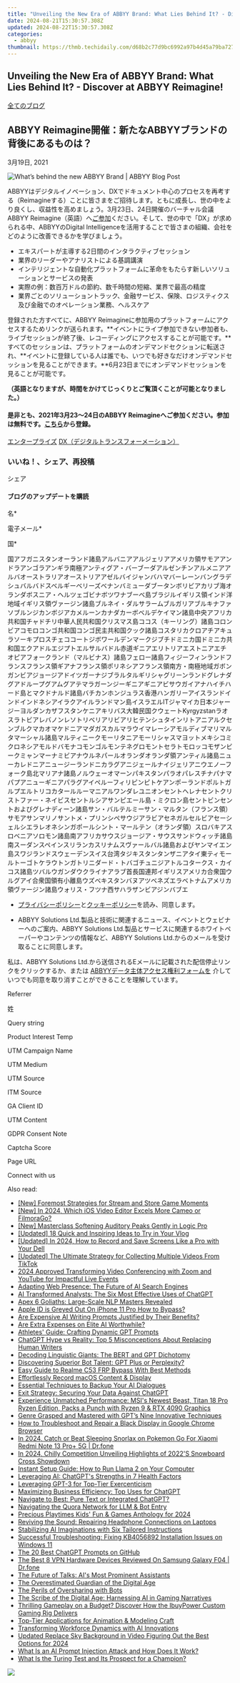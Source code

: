 ```yaml
---
title: "Unveiling the New Era of ABBYY Brand: What Lies Behind It? - Discover at ABBYY Reimagine!"
date: 2024-08-21T15:30:57.308Z
updated: 2024-08-22T15:30:57.308Z
categories:
  - abbyy
thumbnail: https://thmb.techidaily.com/d68b2c77d9bc6992a97b4d45a79ba7275bc346cfc58c9a3e57e1e4c2f555ef0b.jpg
---
```


## Unveiling the New Era of ABBYY Brand: What Lies Behind It? - Discover at ABBYY Reimagine!

[全てのブログ](https://tools.techidaily.com/abbyy/products/)

## ABBYY Reimagine開催：新たなABBYYブランドの背後にあるものは？

3月19日, 2021

![What’s behind the new ABBYY Brand | ABBYY Blog Post](https://static4.abbyy.com/abbyycommedia/33501/new-abbyy-brand.jpg) 

ABBYYはデジタルイノベーション、DXでドキュメント中心のプロセスを再考する（Reimagineする）ことに皆さまをご招待します。ともに成長し、世の中をより良くし、収益性を高めましょう。3月23日、24日開催のバーチャル会議ABBYY Reimagine（英語）へ[ご参加](https://tools.techidaily.com/abbyy/products/)ください。そして、世の中で「DX」が求められる中、ABBYYのDigital Intelligenceを活用することで皆さまの組織、会社をどのように改善できるかを学びましょう。

* エキスパートが主導する2日間のインタラクティブセッション
* 業界のリーダーやアナリストによる基調講演
* インテリジェントな自動化プラットフォームに革命をもたらす新しいソリューションとサービスの発表
* 実際の例：数百万ドルの節約、数千時間の短縮、業界で最高の精度
* 業界ごとのソリューショントラック、金融サービス、保険、ロジスティクス及び金融でのオペレーション業務、ヘルスケア

登録された方すべてに、ABBYY Reimagineに参加用のプラットフォームにアクセスするためリンクが送られます。**イベントにライブ参加できない参加者も、ライブセッションが終了後、レコーディングにアクセスすることが可能です。**すべてのセッションは、プラットフォームのオンデマンドセクションに転送され、**イベントに登録している人は誰でも、いつでも好きなだけオンデマンドセッションを見ることができます。**6月23日までにオンデマンドセッションを見ることが可能です。

**（英語となりますが、時間をかけてじっくりとご覧頂くことが可能となりました。）** 

#### 是非とも、2021年3月23〜24日のABBYY Reimagineへご参加ください。参加は無料です。[こちら](https://tools.techidaily.com/abbyy/products/)から登録。

[エンタープライズ](https://tools.techidaily.com/abbyy/products/) [DX（デジタルトランスフォーメーション）](https://tools.techidaily.com/abbyy/products/) 

### いいね！、シェア、再投稿

シェア 

#### ブログのアップデートを購読

名\*

電子メール\*

国\*

国アフガニスタンオーランド諸島アルバニアアルジェリアアメリカ領サモアアンドラアンゴラアンギラ南極アンティグア・バーブーダアルゼンチンアルメニアアルバオーストラリアオーストリアアゼルバイジャンバハマバーレーンバングラデシュバルバドスベルギーベリーズベナンバミューダブータンボリビアカリブ海オランダボスニア・ヘルツェゴビナボツワナブーベ島ブラジルイギリス領インド洋地域イギリス領ヴァージン諸島ブルネイ・ダルサラームブルガリアブルキナファソブルンジカンボジアカメルーンカナダカーボベルデケイマン諸島中央アフリカ共和国チャドチリ中華人民共和国クリスマス島ココス（キーリング）諸島コロンビアコモロコンゴ共和国コンゴ民主共和国クック諸島コスタリカクロアチアキュラソーキプロスチェココートジボワールデンマークジブチドミニカ国ドミニカ共和国エクアドルエジプトエルサルバドル赤道ギニアエリトリアエストニアエチオピアフォークランド（マルビナス）諸島フェロー諸島フィジーフィンランドフランスフランス領ギアナフランス領ポリネシアフランス領南方・南極地域ガボンガンビアジョージアドイツガーナジブラルタルギリシャグリーンランドグレナダグアドループグアムグアテマラガーンジーギニアギニアビサウガイアナハイチハード島とマクドナルド諸島バチカンホンジュラス香港ハンガリーアイスランドインドインドネシアイラクアイルランドマン島イスラエルITジャマイカ日本ジャージーヨルダンカザフスタンケニアキリバス大韓民国クウェートKyrgyzstanラオスラトビアレバノンレソトリベリアリビアリヒテンシュタインリトアニアルクセンブルクマカオマケドニアマダガスカルマラウイマレーシアモルディブマリマルタマーシャル諸島マルティニークモーリタニアモーリシャスマヨットメキシコミクロネシアモルドバモナコモンゴルモンテネグロモントセラトモロッコモザンビークミャンマーナミビアナウルネパールオランダオランダ領アンティル諸島ニューカレドニアニュージーランドニカラグアニジェールナイジェリアニウエノーフォーク島北マリアナ諸島ノルウェーオマーンパキスタンパラオパレスチナパナマパプアニューギニアパラグアイペルーフィリピンピトケアンポーランドポルトガルプエルトリコカタールルーマニアルワンダレユニオンセントヘレナセントクリストファー・ネイビスセントルシアサンピエール島・ミクロン島セントビンセントおよびグレナディーン諸島サン・バルテルミーサン・マルタン（フランス領）サモアサンマリノサントメ・プリンシペサウジアラビアセネガルセルビアセーシェルシエラレオネシンガポールシント・マールテン（オランダ領）スロバキアスロベニアソロモン諸島南アフリカサウスジョージア・サウスサンドウィッチ諸島南スーダンスペインスリランカスリナムスヴァールバル諸島およびヤンマイエン島スワジランドスウェーデンスイス台湾タジキスタンタンザニアタイ東ティモールトーゴトケラウトンガトリニダード・トバゴチュニジアトルコタークス・カイコス諸島ツバルウガンダウクライナアラブ首長国連邦イギリスアメリカ合衆国ウルグアイ合衆国領有小離島ウズベキスタンバヌアツベネズエラベトナムアメリカ領ヴァージン諸島ウォリス・フツナ西サハラザンビアジンバブエ

* [プライバシーポリシー](https://tools.techidaily.com/abbyy/products/)と[クッキーポリシー](https://tools.techidaily.com/abbyy/products/)を読み、同意します。

* ABBYY Solutions Ltd.製品と技術に関連するニュース、イベントとウェビナーへのご案内、ABBYY Solutions Ltd.製品とサービスに関連するホワイトペーパーやコンテンツの情報など、ABBYY Solutions Ltd.からのメールを受け取ることに同意します。  
    
私は、ABBYY Solutions Ltd.から送信されるEメールに記載された配信停止リンクをクリックするか、または [ABBYYデータ主体アクセス権利フォームを](https://tools.techidaily.com/abbyy/products/) 介していつでも同意を取り消すことができることを理解しています。

Referrer

姓

Query string

Product Interest Temp

UTM Campaign Name

UTM Medium

UTM Source

ITM Source

GA Client ID

UTM Content

GDPR Consent Note

Captcha Score

Page URL

Connect with us

<ins class="adsbygoogle"
     style="display:block"
     data-ad-format="autorelaxed"
     data-ad-client="ca-pub-7571918770474297"
     data-ad-slot="1223367746"></ins>



<ins class="adsbygoogle"
     style="display:block"
     data-ad-client="ca-pub-7571918770474297"
     data-ad-slot="8358498916"
     data-ad-format="auto"
     data-full-width-responsive="true"></ins>

<span class="atpl-alsoreadstyle">Also read:</span>
<div><ul>
<li><a href="https://remote-screen-capture.techidaily.com/new-foremost-strategies-for-stream-and-store-game-moments/"><u>[New] Foremost Strategies for Stream and Store Game Moments</u></a></li>
<li><a href="https://vimeo-videos.techidaily.com/new-in-2024-which-ios-video-editor-excels-more-cameo-or-filmorago/"><u>[New] In 2024, Which iOS Video Editor Excels More  Cameo or FilmoraGo?</u></a></li>
<li><a href="https://extra-approaches.techidaily.com/new-masterclass-softening-auditory-peaks-gently-in-logic-pro/"><u>[New] Masterclass  Softening Auditory Peaks Gently in Logic Pro</u></a></li>
<li><a href="https://extra-hints.techidaily.com/updated-18-quick-and-inspiring-ideas-to-try-in-your-vlog/"><u>[Updated] 18 Quick and Inspiring Ideas to Try in Your Vlog</u></a></li>
<li><a href="https://screen-mirroring-recording.techidaily.com/updated-in-2024-how-to-record-and-save-screens-like-a-pro-with-your-dell/"><u>[Updated] In 2024, How to Record and Save Screens Like a Pro with Your Dell</u></a></li>
<li><a href="https://fox-cloud.techidaily.com/updated-the-ultimate-strategy-for-collecting-multiple-videos-from-tiktok/"><u>[Updated] The Ultimate Strategy for Collecting Multiple Videos From TikTok</u></a></li>
<li><a href="https://some-approaches.techidaily.com/2024-approved-transforming-video-conferencing-with-zoom-and-youtube-for-impactful-live-events/"><u>2024 Approved  Transforming Video Conferencing with Zoom and YouTube for Impactful Live Events</u></a></li>
<li><a href="https://tech-savvy.techidaily.com/adapting-web-presence-the-future-of-ai-search-engines/"><u>Adapting Web Presence: The Future of AI Search Engines</u></a></li>
<li><a href="https://tech-savvy.techidaily.com/ai-transformed-analysts-the-six-most-effective-uses-of-chatgpt/"><u>AI Transformed Analysts: The Six Most Effective Uses of ChatGPT</u></a></li>
<li><a href="https://tech-savvy.techidaily.com/apex-6-goliaths-large-scale-nlp-masters-revealed/"><u>Apex 6 Goliaths: Large-Scale NLP Masters Revealed</u></a></li>
<li><a href="https://apple-account.techidaily.com/apple-id-is-greyed-out-on-iphone-11-pro-how-to-bypass-by-drfone-ios/"><u>Apple ID is Greyed Out On iPhone 11 Pro How to Bypass?</u></a></li>
<li><a href="https://tech-hub.techidaily.com/are-expensive-ai-writing-prompts-justified-by-their-benefits/"><u>Are Expensive AI Writing Prompts Justified by Their Benefits?</u></a></li>
<li><a href="https://tech-savvy.techidaily.com/are-extra-expenses-on-elite-ai-worthwhile/"><u>Are Extra Expenses on Elite AI Worthwhile?</u></a></li>
<li><a href="https://tech-savvy.techidaily.com/athletes-guide-crafting-dynamic-gpt-prompts/"><u>Athletes' Guide: Crafting Dynamic GPT Prompts</u></a></li>
<li><a href="https://tech-savvy.techidaily.com/chatgpt-hype-vs-reality-top-5-misconceptions-about-replacing-human-writers/"><u>ChatGPT Hype vs Reality: Top 5 Misconceptions About Replacing Human Writers</u></a></li>
<li><a href="https://tech-savvy.techidaily.com/decoding-linguistic-giants-the-bert-and-gpt-dichotomy/"><u>Decoding Linguistic Giants: The BERT and GPT Dichotomy</u></a></li>
<li><a href="https://tech-savvy.techidaily.com/discovering-superior-bot-talent-gpt-plus-or-perplexity/"><u>Discovering Superior Bot Talent: GPT Plus or Perplexity?</u></a></li>
<li><a href="https://android-frp.techidaily.com/easy-guide-to-realme-c53-frp-bypass-with-best-methods-by-drfone-android/"><u>Easy Guide to Realme C53 FRP Bypass With Best Methods</u></a></li>
<li><a href="https://remote-screen-capture.techidaily.com/effortlessly-record-macos-content-and-display/"><u>Effortlessly Record macOS Content & Display</u></a></li>
<li><a href="https://tech-savvy.techidaily.com/essential-techniques-to-backup-your-ai-dialogues/"><u>Essential Techniques to Backup Your AI Dialogues</u></a></li>
<li><a href="https://tech-savvy.techidaily.com/exit-strategy-securing-your-data-against-chatgpt/"><u>Exit Strategy: Securing Your Data Against ChatGPT</u></a></li>
<li><a href="https://hardware-updates.techidaily.com/experience-unmatched-performance-msis-newest-beast-titan-18-pro-ryzen-edition-packs-a-punch-with-ryzen-9-and-rtx-4090-graphics/"><u>Experience Unmatched Performance: MSI's Newest Beast, Titan 18 Pro Ryzen Edition, Packs a Punch with Ryzen 9 & RTX 4090 Graphics</u></a></li>
<li><a href="https://tech-savvy.techidaily.com/genre-grasped-and-mastered-with-gpts-nine-innovative-techniques/"><u>Genre Grasped and Mastered with GPT’s Nine Innovative Techniques</u></a></li>
<li><a href="https://common-error.techidaily.com/how-to-troubleshoot-and-repair-a-black-display-in-google-chrome-browser/"><u>How to Troubleshoot and Repair a Black Display in Google Chrome Browser</u></a></li>
<li><a href="https://android-pokemon-go.techidaily.com/in-2024-catch-or-beat-sleeping-snorlax-on-pokemon-go-for-xiaomi-redmi-note-13-proplus-5g-drfone-by-drfone-virtual-android/"><u>In 2024, Catch or Beat Sleeping Snorlax on Pokemon Go For Xiaomi Redmi Note 13 Pro+ 5G | Dr.fone</u></a></li>
<li><a href="https://extra-resources.techidaily.com/in-2024-chilly-competition-unveiling-highlights-of-2022s-snowboard-cross-showdown/"><u>In 2024, Chilly Competition  Unveiling Highlights of 2022'S Snowboard Cross Showdown</u></a></li>
<li><a href="https://tech-savvy.techidaily.com/instant-setup-guide-how-to-run-llama-2-on-your-computer/"><u>Instant Setup Guide: How to Run Llama 2 on Your Computer</u></a></li>
<li><a href="https://tech-savvy.techidaily.com/leveraging-ai-chatgpts-strengths-in-7-health-factors/"><u>Leveraging AI: ChatGPT's Strengths in 7 Health Factors</u></a></li>
<li><a href="https://tech-savvy.techidaily.com/leveraging-gpt-3-for-top-tier-exercenticism/"><u>Leveraging GPT-3 for Top-Tier Exercenticism</u></a></li>
<li><a href="https://tech-savvy.techidaily.com/maximizing-business-efficiency-top-uses-for-chatgpt/"><u>Maximizing Business Efficiency: Top Uses for ChatGPT</u></a></li>
<li><a href="https://tech-savvy.techidaily.com/navigate-to-best-pure-text-or-integrated-chatgpt/"><u>Navigate to Best: Pure Text or Integrated ChatGPT?</u></a></li>
<li><a href="https://tech-savvy.techidaily.com/navigating-the-quora-network-for-llm-and-bot-entry/"><u>Navigating the Quora Network for LLM & Bot Entry</u></a></li>
<li><a href="https://screen-activity-recording.techidaily.com/precious-playtimes-kids-fun-and-games-anthology-for-2024/"><u>Precious Playtimes  Kids' Fun & Games Anthology for 2024</u></a></li>
<li><a href="https://sound-issues.techidaily.com/reviving-the-sound-repairing-headphone-connections-on-laptops/"><u>Reviving the Sound: Repairing Headphone Connections on Laptops</u></a></li>
<li><a href="https://tech-savvy.techidaily.com/stabilizing-ai-imaginations-with-six-tailored-instructions/"><u>Stabilizing AI Imaginations with Six Tailored Instructions</u></a></li>
<li><a href="https://common-error.techidaily.com/successful-troubleshooting-fixing-kb4056892-installation-issues-on-windows-11/"><u>Successful Troubleshooting: Fixing KB4056892 Installation Issues on Windows 11</u></a></li>
<li><a href="https://tech-savvy.techidaily.com/the-20-best-chatgpt-prompts-on-github/"><u>The 20 Best ChatGPT Prompts on GitHub</u></a></li>
<li><a href="https://fake-location.techidaily.com/the-best-8-vpn-hardware-devices-reviewed-on-samsung-galaxy-f04-drfone-by-drfone-virtual-android/"><u>The Best 8 VPN Hardware Devices Reviewed On Samsung Galaxy F04 | Dr.fone</u></a></li>
<li><a href="https://tech-savvy.techidaily.com/the-future-of-talks-ais-most-prominent-assistants/"><u>The Future of Talks: AI's Most Prominent Assistants</u></a></li>
<li><a href="https://tech-savvy.techidaily.com/the-overestimated-guardian-of-the-digital-age/"><u>The Overestimated Guardian of the Digital Age</u></a></li>
<li><a href="https://tech-savvy.techidaily.com/the-perils-of-oversharing-with-bots/"><u>The Perils of Oversharing with Bots</u></a></li>
<li><a href="https://tech-savvy.techidaily.com/the-scribe-of-the-digital-age-harnessing-ai-in-gaming-narratives/"><u>The Scribe of the Digital Age: Harnessing AI in Gaming Narratives</u></a></li>
<li><a href="https://buynow-info.techidaily.com/thrilling-gameplay-on-a-budget-discover-how-the-ibuypower-custom-gaming-rig-delivers/"><u>Thrilling Gameplay on a Budget? Discover How the IbuyPower Custom Gaming Rig Delivers</u></a></li>
<li><a href="https://extra-resources.techidaily.com/top-tier-applications-for-animation-and-modeling-craft/"><u>Top-Tier Applications for Animation & Modeling Craft</u></a></li>
<li><a href="https://tech-savvy.techidaily.com/transforming-workforce-dynamics-with-ai-innovations/"><u>Transforming Workforce Dynamics with AI Innovations</u></a></li>
<li><a href="https://ai-video-editing.techidaily.com/updated-replace-sky-background-in-video-figuring-out-the-best-options-for-2024/"><u>Updated Replace Sky Background in Video Figuring Out the Best Options for 2024</u></a></li>
<li><a href="https://tech-savvy.techidaily.com/what-is-an-ai-prompt-injection-attack-and-how-does-it-work/"><u>What Is an AI Prompt Injection Attack and How Does It Work?</u></a></li>
<li><a href="https://tech-savvy.techidaily.com/what-is-the-turing-test-and-its-prospect-for-a-champion/"><u>What Is the Turing Test and Its Prospect for a Champion?</u></a></li>
</ul></div>

<!-- affiliate ads begin -->
<a href="https://shop.manycam.com/order/checkout.php?PRODS=17729331&QTY=1&AFFILIATE=108875&CART=1"><img src="https://secure.avangate.com/images/merchant/8230bea7d54bcdf99cdfe85cb07313d5/mcaffbanner600x500.png" border="0"></a>
<!-- affiliate ads end -->